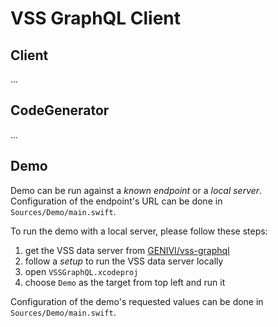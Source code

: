 # VSS GraphQL Client


## Client

...

## CodeGenerator

...

## Demo

Demo can be run against a *known endpoint* or a *local server*.  
Configuration of the endpoint's URL can be done in `Sources/Demo/main.swift`.

To run the demo with a local server, please follow these steps:  

1. get the VSS data server from [GENIVI/vss-graphql](https://github.com/GENIVI/vss-graphql)
2. follow a _setup_ to run the VSS data server locally
3. open `VSSGraphQL.xcodeproj` 
4. choose `Demo` as the target from top left and run it

Configuration of the demo's requested values can be done in `Sources/Demo/main.swift`. 
